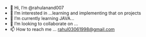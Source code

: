 - 👋 Hi, I’m @rahulanand007
- 👀 I’m interested in ...learning and implementing that on projects
- 🌱 I’m currently learning JAVA...
- 💞️ I’m looking to collaborate on ...
- 📫 How to reach me ... rahul03061998@gmail.com

<!---
rahulanand007/rahulanand007 is a ✨ special ✨ repository because its `README.md` (this file) appears on your GitHub profile.
You can click the Preview link to take a look at your changes.
--->
